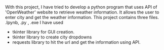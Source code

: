 With this project, I have tried to develop a python program that uses API of 'OpenWeather' website to retrieve  weather information. 
It allows the user to enter city and get the weather information.
This project contains three files. .Ipynb, .py , .exe
I have used 
- tkinter library for GUI creation. 
- tkinter library to create city dropdowns
- requests library to hit the url and get the information using API.

